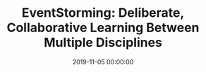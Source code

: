 ---
title: 'EventStorming: Deliberate, Collaborative Learning Between Multiple Disciplines'
description: >
 Creating multiple models for the same problem is one of the more important lessons that domain-driven design teaches you. It’s a lot cheaper to quickly iterate over them and throw away less-useful prototypes before you even start coding. However, creating multiple models can be hard. When you begin gaining insight from your domain, you may suffer from cognitive biases that get in your way to gain new insights. You need these insights before you even start thinking about modeling. Tools like event storming can help you to deliberately discover and battle these biases. They help you quickly gain insight into the problem space.
 <br />
 <br />
 Kenny Baas-Schwegler and João Rosa explore the essentials of event storming and how it can help you gain the necessary insights to deliver quality software. With your newly acquired domain knowledge, you can start modeling multiple models for the same problem with domain-driven design patterns. This way of visualizing gives you the power to quickly iterate over different models and figure out which will be the best to use. You’ll leave with the confidence to start your coding journey in test-driven development (TDD) style.
conference: 'O''Reilly Software Architecture Conference'
type: 'workshop'
location: 'Berlin, Germany'
website: 'https://conferences.oreilly.com/software-architecture/sa-eu-2019'
date: 2019-11-05 00:00:00
featured_image: 'images/speaking/2019-11-05-oreilly-software-architecture-berlin-eventstorming-for-domain-driven-design-modeling.webp'
---